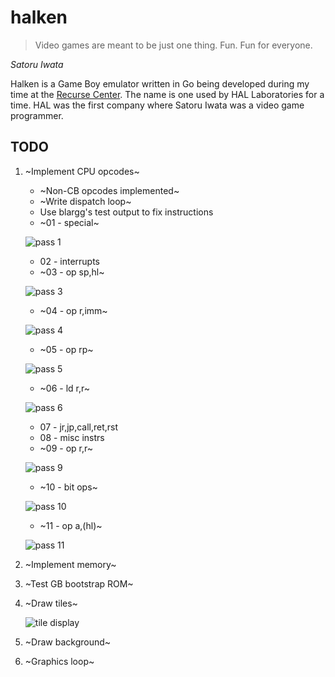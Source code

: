 # halken
>Video games are meant to be just one thing. Fun. Fun for everyone.

*Satoru Iwata*

Halken is a Game Boy emulator written in Go being developed during my time at the [Recurse Center](https://recurse.com).
The name is one used by HAL Laboratories for a time. HAL was the first company where Satoru Iwata was a video game programmer.

## TODO

1. ~Implement CPU opcodes~
    * ~Non-CB opcodes implemented~
     * ~Write dispatch loop~
     * Use blargg's test output to fix instructions
      * ~01 - special~
      
      ![pass 1](https://my.mixtape.moe/rtjfln.png)
      * 02 - interrupts
      * ~03 - op sp,hl~
      
      ![pass 3](https://my.mixtape.moe/gpwxlx.png)
      * ~04 - op r,imm~
      
      ![pass 4](https://my.mixtape.moe/glzofz.png)
      * ~05 - op rp~
      
      ![pass 5](https://my.mixtape.moe/rulxnw.png)
      * ~06 - ld r,r~
      
      ![pass 6](https://my.mixtape.moe/mfdkmk.png)
      * 07 - jr,jp,call,ret,rst
      * 08 - misc instrs
      * ~09 - op r,r~
      
      ![pass 9](https://my.mixtape.moe/jkitna.png)
      * ~10 - bit ops~
      
      ![pass 10](https://my.mixtape.moe/ysxqrh.png)
      * ~11 - op a,(hl)~
      
      ![pass 11](https://my.mixtape.moe/jiyqiu.png)
2. ~Implement memory~
3. ~Test GB bootstrap ROM~
4. ~Draw tiles~

   ![tile display](https://my.mixtape.moe/adxhwd.png)
5. ~Draw background~
6. ~Graphics loop~

